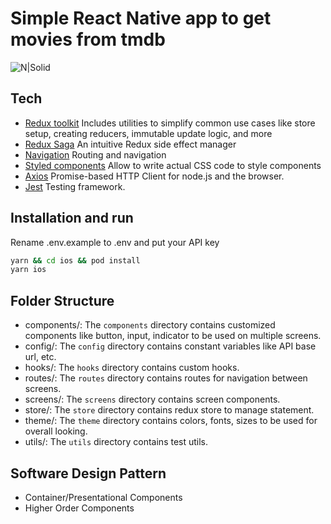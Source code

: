 # Simple React Native app to get movies from tmdb

![N|Solid](https://miro.medium.com/max/1024/1*DgaDlJD8Hoq1lj5vUV4KiA.png)

## Tech

- [Redux toolkit] Includes utilities to simplify common use cases like store setup, creating reducers, immutable update logic, and more
- [Redux Saga] An intuitive Redux side effect manager
- [Navigation] Routing and navigation
- [Styled components] Allow to write actual CSS code to style components
- [Axios] Promise-based HTTP Client for node.js and the browser.
- [Jest] Testing framework.

## Installation and run

Rename .env.example to .env and put your API key

```sh
yarn && cd ios && pod install
yarn ios
```

## Folder Structure

- components/: The `components` directory contains customized components like button, input, indicator to be used on multiple screens.
- config/: The `config` directory contains constant variables like API base url, etc.
- hooks/: The `hooks` directory contains custom hooks.
- routes/: The `routes` directory contains routes for navigation between screens.
- screens/: The `screens` directory contains screen components.
- store/: The `store` directory contains redux store to manage statement.
- theme/: The `theme` directory contains colors, fonts, sizes to be used for overall looking.
- utils/: The `utils` directory contains test utils.

[redux toolkit]: https://redux-toolkit.js.org/
[redux saga]: https://redux-saga.js.org/
[navigation]: https://reactnavigation.org/
[styled components]: https://styled-components.com/
[axios]: https://axios-http.com/docs/intro
[jest]: https://jestjs.io/

## Software Design Pattern

- Container/Presentational Components
- Higher Order Components
